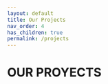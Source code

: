 ```yaml
---
layout: default
title: Our Projects
nav_order: 4
has_children: true
permalink: /projects
---
```


# OUR PROYECTS

